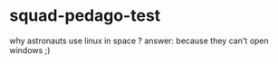 # squad-pedago-test

why astronauts use linux in space ?
answer: because they can't open windows ;)
